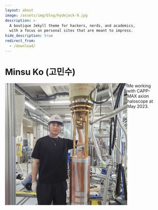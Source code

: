 ```yaml
---
layout: about
image: /assets/img/blog/hydejack-9.jpg
description: >
  A boutique Jekyll theme for hackers, nerds, and academics,
  with a focus on personal sites that are meant to impress.
hide_description: true
redirect_from:
  - /download/
---
```


# Minsu Ko (고민수)

<!--author-->

<p>
  <img src="/assets/img/me_MAX.jpg" style="width:80%; height:auto; float:left;"/>
  Me working with CAPP-MAX axion haloscope at May 2023.
</p>
<div style="clear:both;"></div>